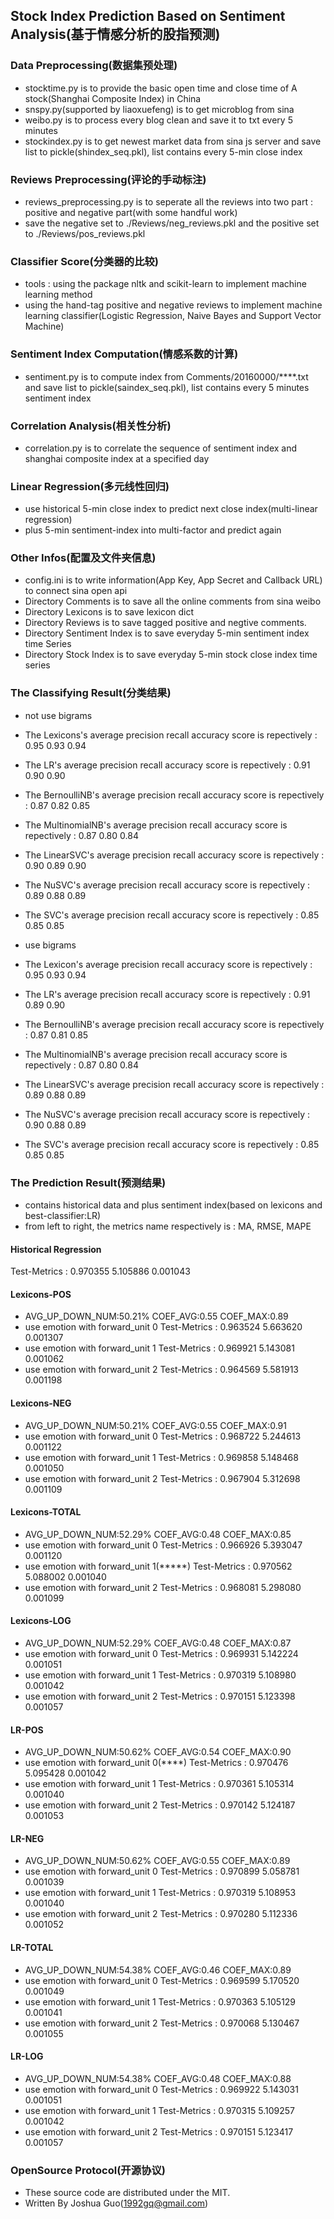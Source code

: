 ## Stock Index Prediction Based on Sentiment Analysis(基于情感分析的股指预测)

### Data Preprocessing(数据集预处理)
- stocktime.py is to provide the basic open time and close time of A stock(Shanghai Composite Index) in China
- snspy.py(supported by liaoxuefeng) is to get microblog from sina
- weibo.py is to process every blog clean and save it to txt every 5 minutes
- stockindex.py is to get newest market data from sina js server and save list to pickle(shindex_seq.pkl), list contains every 5-min close index

### Reviews Preprocessing(评论的手动标注)
- reviews_preprocessing.py is to seperate all the reviews into two part : positive and negative part(with some handful work)
- save the negative set to ./Reviews/neg_reviews.pkl and the positive set to ./Reviews/pos_reviews.pkl

### Classifier Score(分类器的比较)
- tools : using the package nltk and scikit-learn to implement machine learning method
- using the hand-tag positive and negative reviews to implement machine learning classifier(Logistic Regression, Naive Bayes and Support Vector Machine)

### Sentiment Index Computation(情感系数的计算)
- sentiment.py is to compute index from Comments/20160000/****.txt and save list to pickle(saindex_seq.pkl), list contains every 5 minutes sentiment index

### Correlation Analysis(相关性分析)
- correlation.py is to correlate the sequence of sentiment index and shanghai composite index at a specified day

### Linear Regression(多元线性回归)
- use historical 5-min close index to predict next close index(multi-linear regression)
- plus 5-min sentiment-index into multi-factor and predict again

### Other Infos(配置及文件夹信息)
- config.ini is to write information(App Key, App Secret and Callback URL) to connect sina open api
- Directory Comments is to save all the online comments from sina weibo
- Directory Lexicons is to save lexicon dict
- Directory Reviews is to save tagged positive and negtive comments.
- Directory Sentiment Index is to save everyday 5-min sentiment index time Series
- Directory Stock Index is to save everyday 5-min stock close index time series

### The Classifying Result(分类结果)
- not use bigrams
- The Lexicons's average precision recall accuracy score is repectively : 0.95 0.93 0.94
- The LR's average precision recall accuracy score is repectively : 0.91 0.90 0.90
- The BernoulliNB's average precision recall accuracy score is repectively : 0.87 0.82 0.85
- The MultinomialNB's average precision recall accuracy score is repectively : 0.87 0.80 0.84
- The LinearSVC's average precision recall accuracy score is repectively : 0.90 0.89 0.90
- The NuSVC's average precision recall accuracy score is repectively : 0.89 0.88 0.89
- The SVC's average precision recall accuracy score is repectively : 0.85 0.85 0.85

- use bigrams
- The Lexicon's average precision recall accuracy score is repectively : 0.95 0.93 0.94
- The LR's average precision recall accuracy score is repectively : 0.91 0.89 0.90
- The BernoulliNB's average precision recall accuracy score is repectively : 0.87 0.81 0.85
- The MultinomialNB's average precision recall accuracy score is repectively : 0.87 0.80 0.84
- The LinearSVC's average precision recall accuracy score is repectively : 0.89 0.88 0.89
- The NuSVC's average precision recall accuracy score is repectively : 0.90 0.88 0.89
- The SVC's average precision recall accuracy score is repectively : 0.85 0.85 0.85

### The Prediction Result(预测结果)
- contains historical data and plus sentiment index(based on lexicons and best-classifier:LR)
- from left to right, the metrics name respectively is : MA, RMSE, MAPE
#### Historical Regression
Test-Metrics :   0.970355  5.105886  0.001043

#### Lexicons-POS
- AVG_UP_DOWN_NUM:50.21%	COEF_AVG:0.55	COEF_MAX:0.89
- use emotion with forward_unit 0
Test-Metrics :   0.963524  5.663620  0.001307
- use emotion with forward_unit 1
Test-Metrics :   0.969921  5.143081  0.001062
- use emotion with forward_unit 2
Test-Metrics :   0.964569  5.581913  0.001198

#### Lexicons-NEG
- AVG_UP_DOWN_NUM:50.21%	COEF_AVG:0.55	COEF_MAX:0.91
- use emotion with forward_unit 0
Test-Metrics :   0.968722  5.244613  0.001122
- use emotion with forward_unit 1
Test-Metrics :   0.969858  5.148468  0.001050
- use emotion with forward_unit 2
Test-Metrics :   0.967904  5.312698  0.001109

#### Lexicons-TOTAL
- AVG_UP_DOWN_NUM:52.29%	COEF_AVG:0.48	COEF_MAX:0.85
- use emotion with forward_unit 0
Test-Metrics :   0.966926  5.393047  0.001120
- use emotion with forward_unit 1(*****)
Test-Metrics :   0.970562  5.088002  0.001040
- use emotion with forward_unit 2
Test-Metrics :   0.968081  5.298080  0.001099

#### Lexicons-LOG
- AVG_UP_DOWN_NUM:52.29%	COEF_AVG:0.48	COEF_MAX:0.87
- use emotion with forward_unit 0
Test-Metrics :   0.969931  5.142224  0.001051
- use emotion with forward_unit 1
Test-Metrics :   0.970319  5.108980  0.001042
- use emotion with forward_unit 2
Test-Metrics :   0.970151  5.123398  0.001057

#### LR-POS
- AVG_UP_DOWN_NUM:50.62%	COEF_AVG:0.54	COEF_MAX:0.90
- use emotion with forward_unit 0(****)
Test-Metrics :   0.970476  5.095428  0.001042
- use emotion with forward_unit 1
Test-Metrics :   0.970361  5.105314  0.001040
- use emotion with forward_unit 2
Test-Metrics :   0.970142  5.124187  0.001053

#### LR-NEG
- AVG_UP_DOWN_NUM:50.62%	COEF_AVG:0.55	COEF_MAX:0.89
- use emotion with forward_unit 0
Test-Metrics :   0.970899  5.058781  0.001039
- use emotion with forward_unit 1
Test-Metrics :   0.970319  5.108953  0.001040
- use emotion with forward_unit 2
Test-Metrics :   0.970280  5.112336  0.001052

#### LR-TOTAL
- AVG_UP_DOWN_NUM:54.38%	COEF_AVG:0.46	COEF_MAX:0.89
- use emotion with forward_unit 0
Test-Metrics :   0.969599  5.170520  0.001049
- use emotion with forward_unit 1
Test-Metrics :   0.970363  5.105129  0.001041
- use emotion with forward_unit 2
Test-Metrics :   0.970068  5.130467  0.001055

#### LR-LOG
- AVG_UP_DOWN_NUM:54.38%	COEF_AVG:0.48	COEF_MAX:0.88
- use emotion with forward_unit 0
Test-Metrics :   0.969922  5.143031  0.001051
- use emotion with forward_unit 1
Test-Metrics :   0.970315  5.109257  0.001042
- use emotion with forward_unit 2
Test-Metrics :   0.970151  5.123417  0.001057

### OpenSource Protocol(开源协议)
- These source code are distributed under the MIT.
- Written By Joshua Guo(1992gq@gmail.com)
